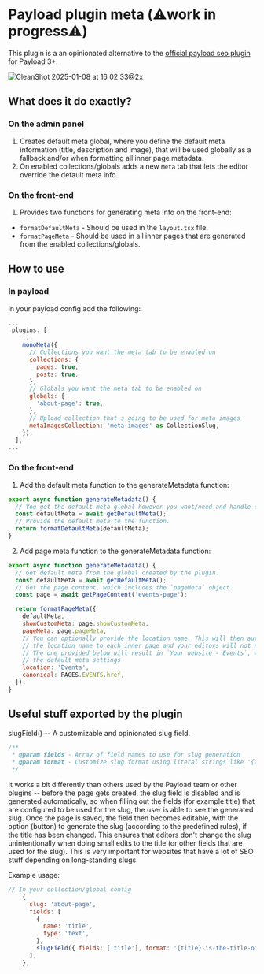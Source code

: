 # Payload plugin meta (⚠️work in progress⚠️)

This plugin is a an opinionated alternative to the [official payload seo plugin](https://www.npmjs.com/package/@payloadcms/plugin-seo) for Payload 3+. 

![CleanShot 2025-01-08 at 16 02 33@2x](https://github.com/user-attachments/assets/adcfed14-4fa8-449d-9298-87f069b087f4)

## What does it do exactly?

### On the admin panel

1. Creates default meta global, where you define the default meta information (title, description and image), that will be used globally as a fallback and/or when formatting all inner page metadata.
2. On enabled collections/globals adds a new `Meta` tab that lets the editor override the default meta info.

### On the front-end

1. Provides two functions for generating meta info on the front-end:
   
  - `formatDefaultMeta` - Should be used in the `layout.tsx` file.
  - `formatPageMeta` - Should be used in all inner pages that are generated from the enabled collections/globals.

## How to use

### In payload

In your payload config add the following:

```js
...
 plugins: [
    ...
    monoMeta({
      // Collections you want the meta tab to be enabled on
      collections: {   
        pages: true,
        posts: true,
      },
      // Globals you want the meta tab to be enabled on
      globals: {       
        'about-page': true,
      },
      // Upload collection that's going to be used for meta images
      metaImagesCollection: 'meta-images' as CollectionSlug, 
    }),
  ],
...
```

### On the front-end

1. Add the default meta function to the generateMetadata function:

```js
export async function generateMetadata() {
  // You get the default meta global however you want/need and handle caching how you like.
  const defaultMeta = await getDefaultMeta();
  // Provide the default meta to the function.
  return formatDefaultMeta(defaultMeta);      
}
```

2. Add page meta function to the generateMetadata function:

```js
export async function generateMetadata() {
  // Get default meta from the global created by the plugin.
  const defaultMeta = await getDefaultMeta();
  // Get the page content, which includes the `pageMeta` object.
  const page = await getPageContent('events-page'); 

  return formatPageMeta({
    defaultMeta,
    showCustomMeta: page.showCustomMeta,
    pageMeta: page.pageMeta,
    // You can optionally provide the location name. This will then automatically append
    // the location name to each inner page and your editors will not need to provide custom meta.
    // The one provided below will result in `Your website - Events`, where `Your website` is set in
    // the default meta settings
    location: 'Events',
    canonical: PAGES.EVENTS.href,
  });
}
``` 

## Useful stuff exported by the plugin

slugField() -- A customizable and opinionated slug field.

```js
/**
 * @param fields - Array of field names to use for slug generation
 * @param format - Customize slug format using literal strings like '{title}-page'
 */
```

It works a bit differently than others used by the Payload team or other plugins -- before the page gets created, the slug field is disabled and is generated automatically, so when filling out the fields (for example title) that are configured to be used for the slug, the user is able to see the generated slug. Once the page is saved, the field then becomes editable, with the option (button) to generate the slug (according to the predefined rules), if the title has been changed. This ensures that editors don't change the slug unintentionally when doing small edits to the title (or other fields that are used for the slug). This is very important for websites that have a lot of SEO stuff depending on long-standing slugs.

Example usage: 

```js
// In your collection/global config
    {
      slug: 'about-page',
      fields: [
        {
          name: 'title',
          type: 'text',
        },
        slugField({ fields: ['title'], format: '{title}-is-the-title-of-the-page' }),
      ],
    },
``` 


